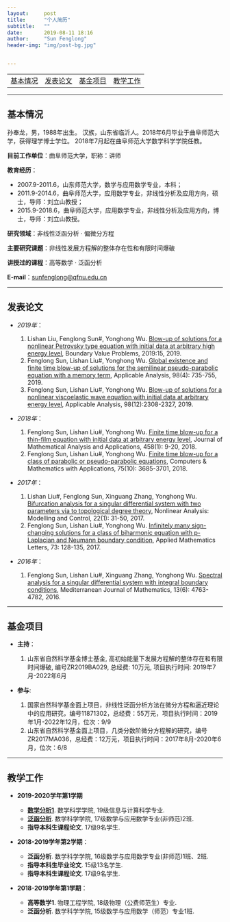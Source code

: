 ```yaml
---
layout:     post
title:      "个人简历"
subtitle:   ""
date:       2019-08-11 18:16
author:     "Sun Fenglong"
header-img: "img/post-bg.jpg"


---
```



<table border="0">
<tr>
<td><a href="#aboutme"> 基本情况 </a></td>
<td><a href="#publications"> 发表论文</a></td>
<td><a href="#foundations"> 基金项目</a></td>
<td><a href="#teaching"> 教学工作</a></td>
</tr>  
</table>


---
## <a name="aboutme"> 基本情况 </a>



孙奉龙，男，1988年出生。 汉族，山东省临沂人。2018年6月毕业于曲阜师范大学，获得理学博士学位。 2018年7月起在曲阜师范大学数学科学学院任教。

**目前工作单位**：曲阜师范大学，职称：讲师

**教育经历**： 
- 2007.9-2011.6，山东师范大学，数学与应用数学专业，本科；
- 2011.9-2014.6，曲阜师范大学，应用数学专业，非线性分析及应用方向，硕士，导师：刘立山教授；
- 2015.9-2018.6，曲阜师范大学，应用数学专业，非线性分析及应用方向，博士，导师：刘立山教授。

**研究领域**：非线性泛函分析 · 偏微分方程

**主要研究课题**：非线性发展方程解的整体存在性和有限时间爆破

**讲授过的课程**：高等数学 · 泛函分析

**E-mail**：<sunfenglong@qfnu.edu.cn>


---
## <a name="publications"> 发表论文 </a>







- *2019年*：

    1. Lishan Liu, Fenglong Sun#, Yonghong Wu. 
[Blow-up of solutions for a nonlinear Petrovsky type equation with initial data at arbitrary high energy level](https://doi.org/10.1186/s13661-019-1136-x "DOI: 10.1186/s13661-019-1136-x"), Boundary Value Problems, 2019:15, 2019.
    2. Fenglong Sun, Lishan Liu#, Yonghong Wu. 
[Global existence and finite time blow-up of solutions for the semilinear pseudo-parabolic equation with a memory term](https://www.tandfonline.com/doi/full/10.1080/00036811.2017.1400536 "DOI: 10.1080/00036811.2017.1400536"), Applicable Analysis, 98(4): 735-755, 2019.
    3. Fenglong Sun, Lishan Liu#, Yonghong Wu. 
[Blow-up of solutions for a nonlinear viscoelastic wave equation with initial data at arbitrary energy level](https://www.tandfonline.com/doi/abs/10.1080/00036811.2018.1460812 "DOI: 10.1080/00036811.2018.1460812"), Applicable Analysis, 98(12):2308-2327, 2019.

- *2018年*：

    1.  Fenglong Sun, Lishan Liu#, Yonghong Wu. 
[Finite time blow-up for a thin-film equation with initial data at arbitrary energy level](https://www.sciencedirect.com/science/article/pii/S0022247X17308041?via%3Dihub "DOI: 10.1016/j.jmaa.2017.08.047"), Journal of Mathematical Analysis and Applications, 458(1): 9-20, 2018.
    2.  Fenglong Sun, Lishan Liu#, Yonghong Wu. 
[Finite time blow-up for a class of parabolic or pseudo-parabolic equations](https://www.sciencedirect.com/science/article/pii/S0898122118301068?via%3Dihub "DOI: 10.1016/j.camwa.2018.02.025"), Computers & Mathematics with Applications, 75(10): 3685-3701, 2018.

- *2017年*：
    1. Lishan Liu#, Fenglong Sun, Xinguang Zhang, Yonghong Wu. 
[Bifurcation analysis for a singular differential system with two parameters via to topological degree theory](https://www.mii.lt/NA/2017/1/3.htm "DOI: 10.15388/NA.2017.1.3"), Nonlinear Analysis: Modelling and Control, 22(1): 31-50, 2017.
    2. Fenglong Sun, Lishan Liu#, Yonghong Wu. 
[Infinitely many sign-changing solutions for a class of biharmonic equation with p-Laplacian and Neumann boundary condition](https://www.sciencedirect.com/science/article/pii/S0893965917301581?via%3Dihub "DOI: 10.1016/j.aml.2017.05.001"), Applied Mathematics Letters, 73: 128-135, 2017.

- *2016年*：

    1. Fenglong Sun, Lishan Liu#, Xinguang Zhang, Yonghong Wu. 
[Spectral analysis for a singular differential system with integral boundary conditions](https://link.springer.com/article/10.1007/s00009-016-0774-9 "DOI: 10.1007/s00009-016-0774-9"), Mediterranean Journal of Mathematics, 13(6): 4763-4782, 2016.


---
## <a name="foundations"> 基金项目 </a>

- **主持**：

    1.  山东省自然科学基金博士基金, 高初始能量下发展方程解的整体存在和有限时间爆破, 编号ZR2019BA029, 总经费: 10万元, 项目执行时间: 2019年7月-2022年6月


- **参与**:

    1.  国家自然科学基金面上项目，非线性泛函分析方法在微分方程和逼近理论中的应用研究，编号11871302，总经费：55万元，项目执行时间：2019年1月-2022年12月，位次：9/9
    2.  山东省自然科学基金面上项目，几类分数阶微分方程解的研究，编号ZR2017MA036，总经费：12万元，项目执行时间：2017年8月-2020年6月，位次：6/8

---
## <a name="teaching"> 教学工作 </a>

- **2019-2020学年第1学期**
    - **<a href="_posts/2019-2020-1-MA.html">数学分析1</a>**.
    数学科学学院, 19级信息与计算科学专业.
    - **<a href="_posts/2019-2020-1-FA.html">泛函分析</a>**.
数学科学学院, 17级数学与应用数学专业(非师范)2班.
    - **指导本科生课程论文**.
17级9名学生.


- **2018-2019学年第2学期**：
    - **泛函分析**.
数学科学学院, 16级数学与应用数学专业(非师范)1班、2班.
    - **指导本科生毕业论文**.
15级13名学生.
    - **指导本科生课程论文**.
17级9名学生.


- **2018-2019学年第1学期**： 
    - **高等数学1**.
物理工程学院, 18级物理（公费师范生）专业.
    - **泛函分析**.
数学科学学院, 15级数学与应用数学（师范）专业1班.
